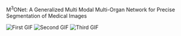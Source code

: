M<sup>3</sup>ONet: A Generalized Multi Modal Multi-Organ Network for Precise Segmentation of Medical Images






![First GIF](https://github.com/Snehashis100/M3ONet/blob/main/media/input_imgs.gif) ![Second GIF](https://github.com/Snehashis100/M3ONet/blob/main/media/gt_imgs.gif)  ![Third GIF](https://github.com/Snehashis100/M3ONet/blob/main/media/output_imgs.gif)
